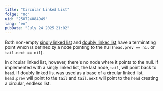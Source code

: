 ```yaml
---
title: "Circular Linked List"
folge: "0c"
uid: "250724084949"
lang: "en"
pubDate: "July 24 2025 21:02"
---
```


Both non-empty [singly linked list](/en/note/250721125422-en/) and [doubly linked list](/en/note/250722115213-en/) have a terminating point which is defined by a node pointing to the null (`head.prev == nil` or `tail.next == nil`).

In circular linked list, however, there's no node where it points to the null. If implemented with a singly linked list, the last node, `tail`, will point back to `head`. If doubly linked list was used as a base of a circular linked list, `head.prev` will point to the `tail` and `tail.next` will point to the `head` creating a circular, endless list.
